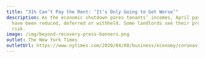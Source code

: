 ```yaml
---
title: "31% Can’t Pay the Rent: ‘It’s Only Going to Get Worse’"
description: As the economic shutdown pares tenants’ incomes, April payments
  have been reduced, deferred or withheld. Some landlords see their property at
  risk.
image: /img/beyond-recovery-press-banners.png
outlet: The New York Times
outletUrl: https://www.nytimes.com/2020/04/08/business/economy/coronavirus-rent.html
---
```

